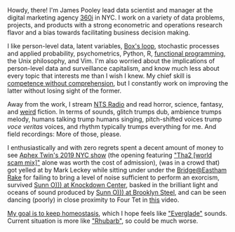 <!-- <blockquote class="blockquote text-right"> -->
<!--   <p class="mb-0">Life is full of strange absurdities, which, strangely enough, do not even need to appear plausible, since they are true.</p> -->
<!--   <footer class="blockquote-footer">Luigi Pirandello, -->
<!-- quotation found in <a href="https://www.versobooks.com/books/2757-fully-automated-luxury-communism"><cite title="Source Title">Fully Automated Luxury Communism: A Manifesto</cite></a></footer> -->
<!-- </blockquote> -->

Howdy, there! I'm <span class="text-warning">James Pooley</span>
lead data scientist and manager at the digital marketing agency
[360i](https://360i.com/capabilities/analytics/)
in NYC. I work on a variety of data problems, projects, and products
with a strong econometric and operations research flavor and a bias towards
facilitating  business decision making.

I like person-level data, latent variables,
[Box's loop](http://www.cs.columbia.edu/~blei/papers/Blei2014b.pdf),
stochastic processes and applied probability, psychometrics, Python, R, [functional programming](https://www.youtube.com/watch?v=bzUmK0Y07ck), the Unix philosophy, and Vim.
I'm also worried about the implications of person-level data and surveillance
capitalism, and know much less about every topic that interests me than I wish I knew.
My chief skill is [competence without comprehension](https://www.theatlantic.com/technology/archive/2012/06/-a-perfect-and-beautiful-machine-what-darwins-theory-of-evolution-reveals-about-artificial-intelligence/258829/),
but I constantly work on improving the latter without losing sight of the former.

Away from the work, I stream [NTS Radio](https://www.nts.live) and read horror,
science, fantasy, and [weird](https://us.macmillan.com/books/9780765333629) fiction. In terms of sounds, glitch trumps dub,
ambience trumps melody, humans talking trump humans singing, pitch-shifted voices trump
_voce veritas_ voices, and  rhythm typically trumps everything for me. And field
recordings: More of those, please.

I enthusiastically and with zero regrets spent a decent amount of money
to see [Aphex Twin's 2019 NYC show](https://www.artforum.com/music/sasha-frere-jones-on-aphex-twin-s-show-at-avant-gardener-79488) (the opening featuring ["Tha2 \[world scam mix\]"](https://soundcloud.com/user18081971/tha2-world-scam-mix) alone was worth the cost of admission), (was in a crowd
that) got yelled at by Mark Leckey while sitting under
under the [Bridge@Eastham Rake](https://www.youtube.com/watch?v=ZZ-BhuuCIUE)
for failing to bring a level of noise sufficient to perform
an exorcism, survived [Sunn O))) at Knockdown Center](https://www.youtube.com/watch?v=jyT4kJwn8G8),
basked in the brilliant light and oceans of sound produced by [Sunn O)))
at Brooklyn Steel](https://www.youtube.com/watch?v=uCl1_fQy5Z8), and can be seen dancing
(poorly) in close proximity to Four Tet in
[this](https://www.youtube.com/watch?v=yWstd3jDZIs) video.

[My goal is to keep homeostasis](https://www.youtube.com/watch?v=8X1QkseVjIY&t),
which I hope feels like ["Everglade"](https://tortoise.bandcamp.com/track/everglade) sounds. Current situation is more like ["Rhubarb"](https://www.youtube.com/watch?v=VAoTsU7JlSI), so could be much worse.
